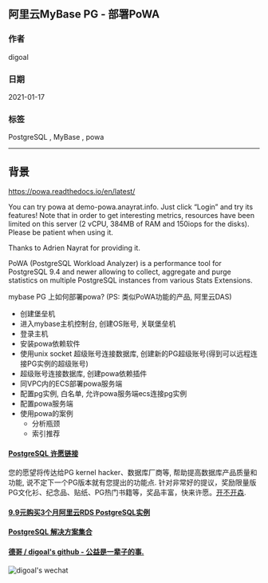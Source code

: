 ## 阿里云MyBase PG - 部署PoWA  
  
### 作者  
digoal  
  
### 日期  
2021-01-17   
  
### 标签  
PostgreSQL , MyBase , powa   
  
----  
  
## 背景  
https://powa.readthedocs.io/en/latest/  
  
You can try powa at demo-powa.anayrat.info. Just click “Login” and try its features! Note that in order to get interesting metrics, resources have been limited on this server (2 vCPU, 384MB of RAM and 150iops for the disks). Please be patient when using it.  
  
Thanks to Adrien Nayrat for providing it.  
  
PoWA (PostgreSQL Workload Analyzer) is a performance tool for PostgreSQL 9.4 and newer allowing to collect, aggregate and purge statistics on multiple PostgreSQL instances from various Stats Extensions.  
  
mybase PG 上如何部署powa? (PS: 类似PoWA功能的产品, 阿里云DAS)  
  
- 创建堡垒机  
- 进入mybase主机控制台, 创建OS账号, 关联堡垒机  
- 登录主机  
- 安装powa依赖软件  
- 使用unix socket 超级账号连接数据库, 创建新的PG超级账号(得到可以远程连接PG实例的超级账号)  
- 超级账号连接数据库, 创建powa依赖插件  
- 同VPC内的ECS部署powa服务端  
- 配置pg实例, 白名单, 允许powa服务端ecs连接pg实例  
- 配置powa服务端  
- 使用powa的案例  
    - 分析瓶颈  
    - 索引推荐  
      
  
#### [PostgreSQL 许愿链接](https://github.com/digoal/blog/issues/76 "269ac3d1c492e938c0191101c7238216")
您的愿望将传达给PG kernel hacker、数据库厂商等, 帮助提高数据库产品质量和功能, 说不定下一个PG版本就有您提出的功能点. 针对非常好的提议，奖励限量版PG文化衫、纪念品、贴纸、PG热门书籍等，奖品丰富，快来许愿。[开不开森](https://github.com/digoal/blog/issues/76 "269ac3d1c492e938c0191101c7238216").  
  
  
#### [9.9元购买3个月阿里云RDS PostgreSQL实例](https://www.aliyun.com/database/postgresqlactivity "57258f76c37864c6e6d23383d05714ea")
  
  
#### [PostgreSQL 解决方案集合](https://yq.aliyun.com/topic/118 "40cff096e9ed7122c512b35d8561d9c8")
  
  
#### [德哥 / digoal's github - 公益是一辈子的事.](https://github.com/digoal/blog/blob/master/README.md "22709685feb7cab07d30f30387f0a9ae")
  
  
![digoal's wechat](../pic/digoal_weixin.jpg "f7ad92eeba24523fd47a6e1a0e691b59")
  
